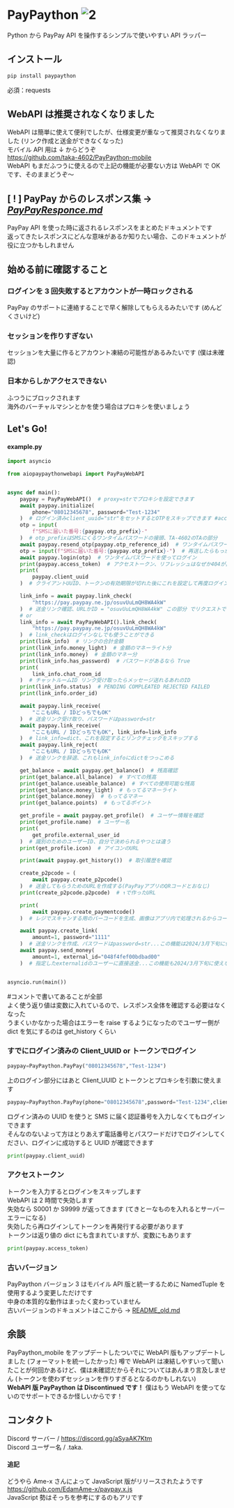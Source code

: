 # PayPaython ![2](images/1.png)

Python から PayPay API を操作するシンプルで使いやすい API ラッパー

## インストール

```py
pip install paypaython
```

必須：requests

## WebAPI は推奨されなくなりました

WebAPI は簡単に使えて便利でしたが、仕様変更が重なって推奨されなくなりました (リンク作成と送金ができなくなった)  
モバイル API 用は ↓ からどうぞ  
https://github.com/taka-4602/PayPaython-mobile  
WebAPI もまだふつうに使えるので上記の機能が必要ない方は WebAPI で OK です、そのままどうぞ～

## [ ! ] PayPay からのレスポンス集 -> _[PayPayResponce.md](https://github.com/taka-4602/PayPaython/blob/main/PAYPAYRESPONCE.md)_

PayPay API を使った時に返されるレスポンスをまとめたドキュメントです  
返ってきたレスポンスにどんな意味があるか知りたい場合、このドキュメントが役に立つかもしれません

## 始める前に確認すること

### ログインを 3 回失敗するとアカウントが一時ロックされる

PayPay のサポートに連絡することで早く解除してもらえるみたいです (めんどくさいけど)

### セッションを作りすぎない

セッションを大量に作るとアカウント凍結の可能性があるみたいです (僕は未確認)

### 日本からしかアクセスできない

ふつうにブロックされます  
海外のバーチャルマシンとかを使う場合はプロキシを使いましょう

## Let's Go!

#### example.py

```py
import asyncio

from aiopaypaythonwebapi import PayPayWebAPI


async def main():
    paypay = PayPayWebAPI()  # proxy=strでプロキシを設定できます
    await paypay.initialize(
        phone="08012345678", password="Test-1234"
    )  # ログイン済みclient_uuid="str"をセットするとOTPをスキップできます #access_token="str"トークンをセットするとログインをスキップします
    otp = input(
        f"SMSに届いた番号:{paypay.otp_prefix}-"
    )  # otp_prefixはSMSにくるワンタイムパスワードの接頭、TA-4602のTAの部分
    await paypay.resend_otp(paypay.otp_reference_id)  # ワンタイムパスワードを再送
    otp = input(f"SMSに届いた番号:{paypay.otp_prefix}-")  # 再送したらもっかい入力
    await paypay.login(otp)  # ワンタイムパスワードを使ってログイン
    print(paypay.access_token)  # アクセストークン、リフレッシュはなぜか404が出る
    print(
        paypay.client_uuid
    )  # クライアントUUID、トークンの有効期限が切れた後にこれを設定して再度ログインするとOTPをスキップできる

    link_info = await paypay.link_check(
        "https://pay.paypay.ne.jp/osuvUuLmQH8WA4kW"
    )  # 送金リンク確認、URLかID = "osuvUuLmQH8WA4kW" この部分 でリクエストできる
    # or
    link_info = await PayPayWebAPI().link_check(
        "https://pay.paypay.ne.jp/osuvUuLmQH8WA4kW"
    )  # link_checkはログインなしでも使うことができる
    print(link_info)  # リンクの合計金額
    print(link_info.money_light)  # 金額のマネーライト分
    print(link_info.money)  # 金額のマネー分
    print(link_info.has_password)  # パスワードがあるなら True
    print(
        link_info.chat_room_id
    )  # チャットルームID リンク受け取ったらメッセージ送れるあれのID
    print(link_info.status)  # PENDING COMPLEATED REJECTED FAILED
    print(link_info.order_id)

    await paypay.link_receive(
        "ここもURL / IDどっちでもOK"
    )  # 送金リンク受け取り、パスワードはpassword=str
    await paypay.link_receive(
        "ここもURL / IDどっちでもOK", link_info=link_info
    )  # link_info=dict、これを設定するとリンクチェックをスキップする
    await paypay.link_reject(
        "ここもURL / IDどっちでもOK"
    )  # 送金リンクを辞退、これもlink_infoにdictをつっこめる

    get_balance = await paypay.get_balance()  # 残高確認
    print(get_balance.all_balance)  # すべての残高
    print(get_balance.useable_balance)  # すべての使用可能な残高
    print(get_balance.money_light)  # もってるマネーライト
    print(get_balance.money)  # もってるマネー
    print(get_balance.points)  # もってるポイント

    get_profile = await paypay.get_profile()  # ユーザー情報を確認
    print(get_profile.name)  # ユーザー名
    print(
        get_profile.external_user_id
    )  # 識別のためのユーザーID、自分で決められるやつとは違う
    print(get_profile.icon)  # アイコンのURL

    print(await paypay.get_history())  # 取引履歴を確認

    create_p2pcode = (
        await paypay.create_p2pcode()
    )  # 送金してもらうためのURLを作成する(PayPayアプリのQRコードとおなじ)
    print(create_p2pcode.p2pcode)  # ↑で作ったURL

    print(
        await paypay.create_paymentcode()
    )  # レジでスキャンする用のバーコードを生成、画像はアプリ内で処理されるからコードだけ生成してもよっぽど機材を持ってる人じゃない限り無意味、死に機能

    await paypay.create_link(
        amount=1, password="1111"
    )  # 送金リンクを作成、パスワードはpassword=str...この機能は2024/3月下旬に使えなくなった (エンドポイントから削除された)
    await paypay.send_money(
        amount=1, external_id="048f4fef00bdbad00"
    )  # 指定したexternalidのユーザーに直接送金...この機能も2024/3月下旬に使えなくなった (エンドポイントから削除された)


asyncio.run(main())

```

#コメントで書いてあることが全部  
よく使う返り値は変数に入れているので、レスポンス全体を確認する必要はなくなった  
うまくいかなかった場合はエラーを raise するようになったのでユーザー側が dict を気にするのは get_history くらい

### すでにログイン済みの Client_UUID or トークンでログイン

```py
paypay=PayPaython.PayPay("08012345678","Test-1234")
```

上のログイン部分にはあと Client_UUID とトークンとプロキシを引数に使えます

```py
paypay=PayPaython.PayPay(phone="08012345678",password="Test-1234",client_uuid="d2d786a9-6a9f-49e1-9139-ba2f5f7f9f1d",token="とてもながい==",proxy={"http":"http://example.com"})
```

ログイン済みの UUID を使うと SMS に届く認証番号を入力しなくてもログインできます  
そんなのないよって方はとりあえず電話番号とパスワードだけでログインしてください、ログインに成功すると UUID が確認できます

```py
print(paypay.client_uuid)
```

### アクセストークン

トークンを入力するとログインをスキップします  
WebAPI は 2 時間で失効します  
失効なら S0001 か S9999 が返ってきます (てきとーなものを入れるとサーバーエラーになる)  
失効したら再ログインしてトークンを再発行する必要があります  
トークンは返り値の dict にも含まれていますが、変数にもあります

```py
print(paypay.access_token)
```

### 古いバージョン

PayPaython バージョン 3 はモバイル API 版と統一するために NamedTuple を使用するよう変更しただけです  
中身の本質的な動作はまったく変わっていません  
古いバージョンのドキュメントはここから -> [README_old.md](https://github.com/taka-4602/PayPaython/blob/main/README_old.md)

## 余談

PayPaython_mobile をアップデートしたついでに WebAPI 版もアップデートしました (フォーマットを統一したかった)
噂で WebAPI は凍結しやすいって聞いたことが何回かあるけど、僕は未確認だからそれについてはあんまり言及しません (トークンを使わずセッションを作りすぎるとなるのかもしれない)  
**WebAPI 版 PayPaython は Discontinued です！** 僕はもう WebAPI を使ってないのでサポートできるか怪しいからです！

## コンタクト

Discord サーバー / https://discord.gg/aSyaAK7Ktm  
Discord ユーザー名 / .taka.

#### 追記

どうやら Ame-x さんによって JavaScript 版がリリースされたようです  
https://github.com/EdamAme-x/paypay.x.js  
JavaScript 勢はそっちを参考にするのもアリです
